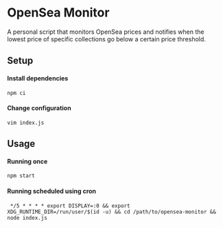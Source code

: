# OpenSea Monitor
A personal script that monitors OpenSea prices and notifies when the lowest price of specific collections go below a certain price threshold.

## Setup
#### Install dependencies
```shell
npm ci
```
#### Change configuration
```shell
vim index.js
```

## Usage
#### Running once
```shell
npm start
```
#### Running scheduled using cron
```shell
 */5 * * * * export DISPLAY=:0 && export XDG_RUNTIME_DIR=/run/user/$(id -u) && cd /path/to/opensea-monitor && node index.js
```
